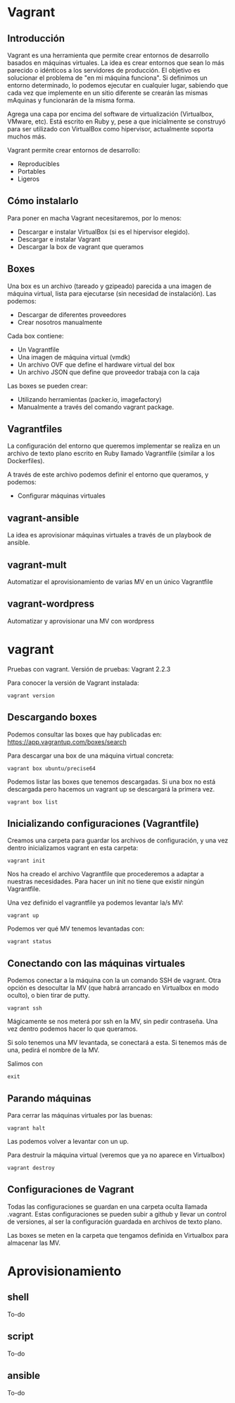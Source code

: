 # Vagrant

## Introducción

Vagrant es una herramienta que permite crear entornos de desarrollo basados en 
máquinas virtuales. La idea es crear entornos que sean lo más parecido o idénticos
a los servidores de producción. El objetivo es solucionar el problema de 
"en mi máquina funciona". Si definimos un entorno determinado, lo podemos ejecutar
en cualquier lugar, sabiendo que cada vez que implemente en un sitio diferente
se crearán las mismas mAquinas y funcionarán de la misma forma.

Agrega una capa por encima del software de virtualización (Virtualbox, VMware, etc).
Está escrito en Ruby y, pese a que inicialmente se construyó para ser utilizado
con VirtualBox como hipervisor, actualmente soporta muchos más.

Vagrant permite crear entornos de desarrollo:
* Reproducibles
* Portables
* Ligeros

## Cómo instalarlo

Para poner en macha Vagrant necesitaremos, por lo menos:

* Descargar e instalar VirtualBox (si es el hipervisor elegido).
* Descargar e instalar Vagrant
* Descargar la box de vagrant que queramos

## Boxes

Una box es un archivo (tareado y gzipeado) parecida a una imagen de máquina 
virtual, lista para ejecutarse (sin necesidad de instalación). Las podemos:

* Descargar de diferentes proveedores
* Crear nosotros manualmente

Cada box contiene:

* Un Vagrantfile
* Una imagen de máquina virtual (vmdk)
* Un archivo OVF que define el hardware virtual del box
* Un archivo JSON que define que proveedor trabaja con la caja

Las boxes se pueden crear:
* Utilizando herramientas (packer.io, imagefactory)
* Manualmente a través del comando vagrant package. 

## Vagrantfiles

La configuración del entorno que queremos implementar se realiza en un archivo
de texto plano escrito en Ruby llamado Vagrantfile (similar a los Dockerfiles).

A través de este archivo podemos definir el entorno que queramos, y podemos:
* Configurar máquinas virtuales

## vagrant-ansible
La idea es aprovisionar máquinas virtuales a través de un playbook de ansible.

## vagrant-mult
Automatizar el aprovisionamiento de varias MV en un único Vagrantfile

## vagrant-wordpress
Automatizar y aprovisionar una MV con wordpress

# vagrant

Pruebas con vagrant. Versión de pruebas: Vagrant 2.2.3

Para conocer la versión de Vagrant instalada:
```
vagrant version
```
## Descargando boxes

Podemos consultar las boxes que hay publicadas en: https://app.vagrantup.com/boxes/search

Para descargar una box de una máquina virtual concreta:
```
vagrant box ubuntu/precise64
```
Podemos listar las boxes que tenemos descargadas. Si una box no está descargada pero hacemos un vagrant up se descargará la primera vez.
```
vagrant box list
```
## Inicializando configuraciones (Vagrantfile)

Creamos una carpeta para guardar los archivos de configuración, y una vez dentro inicializamos vagrant en esta carpeta:
```
vagrant init
```
Nos ha creado el archivo Vagrantfile que procederemos a adaptar a nuestras necesidades. Para hacer un init no tiene que existir ningún Vagrantfile.

Una vez definido el vagrantfile ya podemos levantar la/s MV:
```
vagrant up
```
Podemos ver qué MV tenemos levantadas con:
```
vagrant status
```
## Conectando con las máquinas virtuales

Podemos conectar a la máquina con la un comando SSH de vagrant. Otra opción es desocultar la MV (que habrá arrancado en Virtualbox en modo oculto), o bien tirar de putty.
```
vagrant ssh
```
Mágicamente se nos meterá por ssh en la MV, sin pedir contraseña. Una vez dentro podemos hacer lo que queramos.

Si solo tenemos una MV levantada, se conectará a esta. Si tenemos más de una, pedirá el nombre de la MV. 

Salimos con
```
exit
```
## Parando máquinas

Para cerrar las máquinas virtuales por las buenas:
```
vagrant halt
```
Las podemos volver a levantar con un up.

Para destruir la máquina virtual (veremos que ya no aparece en Virtualbox)

```
vagrant destroy
```

## Configuraciones de Vagrant

Todas las configuraciones se guardan en una carpeta oculta llamada .vagrant. Estas configuraciones se pueden subir a github y llevar un control de versiones, al ser la configuración guardada en archivos de texto plano.

Las boxes se meten en la carpeta que tengamos definida en Virtualbox para almacenar las MV.

# Aprovisionamiento
## shell
To-do
## script
To-do
## ansible
To-do
